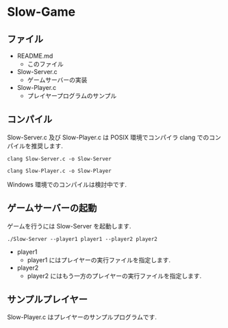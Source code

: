 # Slow-Game

## ファイル
* README.md
    * このファイル
* Slow-Server.c
    * ゲームサーバーの実装
* Slow-Player.c
    * プレイヤープログラムのサンプル

## コンパイル
Slow-Server.c 及び Slow-Player.c は POSIX 環境でコンパイラ clang でのコンパイルを推奨します.

`clang Slow-Server.c -o Slow-Server`

`clang Slow-Player.c -o Slow-Player`

Windows 環境でのコンパイルは検討中です.

## ゲームサーバーの起動
ゲームを行うには Slow-Server を起動します.

`./Slow-Server --player1 player1 --player2 player2`

* player1
    * player1 にはプレイヤーの実行ファイルを指定します.
* player2
    * player2 にはもう一方のプレイヤーの実行ファイルを指定します.

## サンプルプレイヤー
Slow-Player.c はプレイヤーのサンプルプログラムです.

